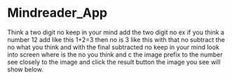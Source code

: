 Mindreader_App
==============

Think a two digit no keep in your mind add the two digit no ex if you think a number 12 add like this 1+2=3 then no is 3 like this with that no subtract the no what you think and with the final subtracted no keep in your mind look into screen where is the no you think and c the image prefix to the number see closely to the image and click the result button the image you see will show below.
